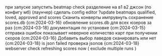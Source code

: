 при запуске запустить beatmap check
разделение на в1 в2 джсон (по конфигу мб) (лаунчер)
сделать config editor
?update beatmaps qualified, loved, approved and scores
Сканить конверты
импрувнуть сохранение scores.db {cm:2024-03-16}
обновление scores.db для всех юзеров за раз {cm:2024-03-18}
документация по установке {cm:2024-03-15}
oтправка ошибок
показывает неверное количество карт при получении скоров {cm:2024-03-16}
Добавить выбор лаведов сканировать или нет {cm:2024-03-18}
is json failed проверка jsonов {cm:2024-03-18}
webserver check refreshing scores now ( exclude multiple runs )